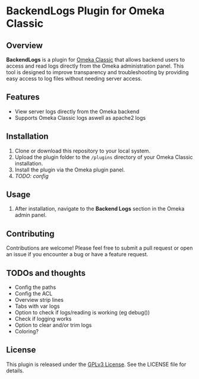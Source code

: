 # BackendLogs Plugin for Omeka Classic

## Overview
**BackendLogs** is a plugin for [Omeka Classic](https://omeka.org/classic/) that allows backend users to access and read logs directly from the Omeka administration panel. This tool is designed to improve transparency and troubleshooting by providing easy access to log files without needing server access.

## Features
- View server logs directly from the Omeka backend
- Supports Omeka Classic logs aswell as apache2 logs

## Installation
1. Clone or download this repository to your local system.
2. Upload the plugin folder to the `/plugins` directory of your Omeka Classic installation.
3. Install the plugin via the Omeka plugin panel.
4. _TODO: config_

## Usage
1. After installation, navigate to the **Backend Logs** section in the Omeka admin panel.

## Contributing

Contributions are welcome! Please feel free to submit a pull request or open an issue if you encounter a bug or have a feature request.

## TODOs and thoughts 

- Config the paths
- Config the ACL
- Overview strip lines
- Tabs with var logs
- Option to check if logs/reading is working (eg debug())
- Check if logging works
- Option to clear and/or trim logs
- Coloring?


## License

This plugin is released under the [GPLv3 License](https://opensource.org/licenses/GPL-3.0). See the LICENSE file for details.
